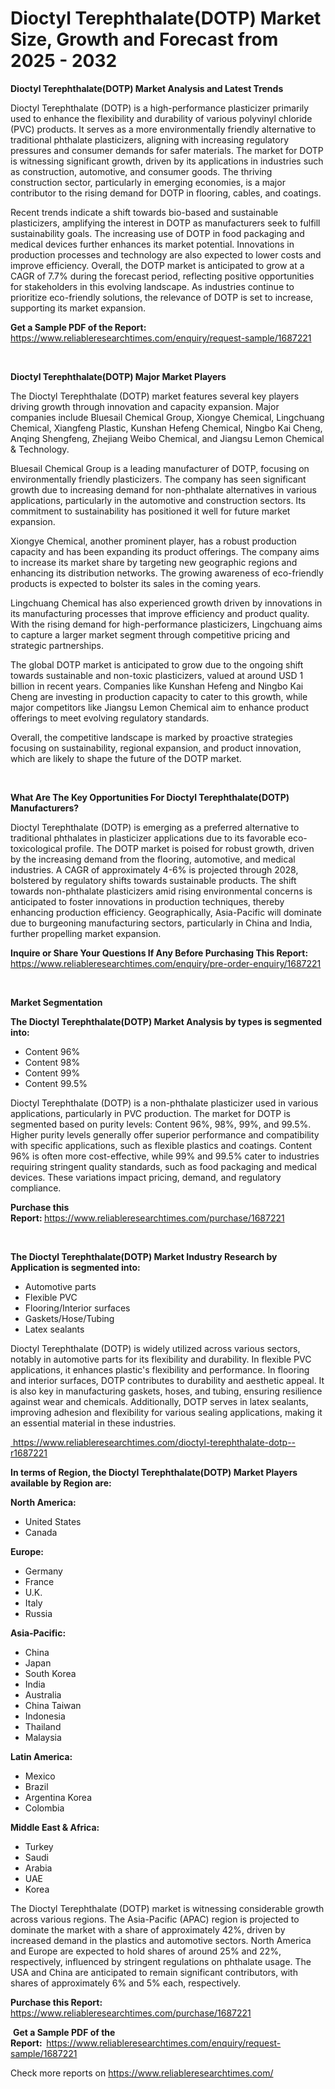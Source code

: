 <p><h1>Dioctyl Terephthalate(DOTP) Market Size, Growth and Forecast from 2025 - 2032</h1></p><p><strong>Dioctyl Terephthalate(DOTP) Market Analysis and Latest Trends</strong></p>
<p><p>Dioctyl Terephthalate (DOTP) is a high-performance plasticizer primarily used to enhance the flexibility and durability of various polyvinyl chloride (PVC) products. It serves as a more environmentally friendly alternative to traditional phthalate plasticizers, aligning with increasing regulatory pressures and consumer demands for safer materials. The market for DOTP is witnessing significant growth, driven by its applications in industries such as construction, automotive, and consumer goods. The thriving construction sector, particularly in emerging economies, is a major contributor to the rising demand for DOTP in flooring, cables, and coatings.</p><p>Recent trends indicate a shift towards bio-based and sustainable plasticizers, amplifying the interest in DOTP as manufacturers seek to fulfill sustainability goals. The increasing use of DOTP in food packaging and medical devices further enhances its market potential. Innovations in production processes and technology are also expected to lower costs and improve efficiency. Overall, the DOTP market is anticipated to grow at a CAGR of 7.7% during the forecast period, reflecting positive opportunities for stakeholders in this evolving landscape. As industries continue to prioritize eco-friendly solutions, the relevance of DOTP is set to increase, supporting its market expansion.</p></p>
<p><strong>Get a Sample PDF of the Report:&nbsp;</strong> <a href="https://www.reliableresearchtimes.com/enquiry/request-sample/1687221?utm_campaign=3207&utm_medium=2&utm_source=Github&utm_content=ia&utm_term=26032025&utm_id=dioctyl-terephthalatedotp">https://www.reliableresearchtimes.com/enquiry/request-sample/1687221</a></p>
<p>&nbsp;</p>
<p><strong>Dioctyl Terephthalate(DOTP) Major Market Players</strong></p>
<p><p>The Dioctyl Terephthalate (DOTP) market features several key players driving growth through innovation and capacity expansion. Major companies include Bluesail Chemical Group, Xiongye Chemical, Lingchuang Chemical, Xiangfeng Plastic, Kunshan Hefeng Chemical, Ningbo Kai Cheng, Anqing Shengfeng, Zhejiang Weibo Chemical, and Jiangsu Lemon Chemical & Technology.</p><p>Bluesail Chemical Group is a leading manufacturer of DOTP, focusing on environmentally friendly plasticizers. The company has seen significant growth due to increasing demand for non-phthalate alternatives in various applications, particularly in the automotive and construction sectors. Its commitment to sustainability has positioned it well for future market expansion.</p><p>Xiongye Chemical, another prominent player, has a robust production capacity and has been expanding its product offerings. The company aims to increase its market share by targeting new geographic regions and enhancing its distribution networks. The growing awareness of eco-friendly products is expected to bolster its sales in the coming years.</p><p>Lingchuang Chemical has also experienced growth driven by innovations in its manufacturing processes that improve efficiency and product quality. With the rising demand for high-performance plasticizers, Lingchuang aims to capture a larger market segment through competitive pricing and strategic partnerships.</p><p>The global DOTP market is anticipated to grow due to the ongoing shift towards sustainable and non-toxic plasticizers, valued at around USD 1 billion in recent years. Companies like Kunshan Hefeng and Ningbo Kai Cheng are investing in production capacity to cater to this growth, while major competitors like Jiangsu Lemon Chemical aim to enhance product offerings to meet evolving regulatory standards.</p><p>Overall, the competitive landscape is marked by proactive strategies focusing on sustainability, regional expansion, and product innovation, which are likely to shape the future of the DOTP market.</p></p>
<p>&nbsp;</p>
<p><strong>What Are The Key Opportunities For Dioctyl Terephthalate(DOTP) Manufacturers?</strong></p>
<p><p>Dioctyl Terephthalate (DOTP) is emerging as a preferred alternative to traditional phthalates in plasticizer applications due to its favorable eco-toxicological profile. The DOTP market is poised for robust growth, driven by the increasing demand from the flooring, automotive, and medical industries. A CAGR of approximately 4-6% is projected through 2028, bolstered by regulatory shifts towards sustainable products. The shift towards non-phthalate plasticizers amid rising environmental concerns is anticipated to foster innovations in production techniques, thereby enhancing production efficiency. Geographically, Asia-Pacific will dominate due to burgeoning manufacturing sectors, particularly in China and India, further propelling market expansion.</p></p>
<p><strong>Inquire or Share Your Questions If Any Before Purchasing This Report:</strong> <a href="https://www.reliableresearchtimes.com/enquiry/pre-order-enquiry/1687221?utm_campaign=3207&utm_medium=2&utm_source=Github&utm_content=ia&utm_term=26032025&utm_id=dioctyl-terephthalatedotp">https://www.reliableresearchtimes.com/enquiry/pre-order-enquiry/1687221</a></p>
<p>&nbsp;</p>
<p><strong>Market Segmentation</strong></p>
<p><strong>The Dioctyl Terephthalate(DOTP) Market Analysis by types is segmented into:</strong></p>
<p><ul><li>Content 96%</li><li>Content 98%</li><li>Content 99%</li><li>Content 99.5%</li></ul></p>
<p><p>Dioctyl Terephthalate (DOTP) is a non-phthalate plasticizer used in various applications, particularly in PVC production. The market for DOTP is segmented based on purity levels: Content 96%, 98%, 99%, and 99.5%. Higher purity levels generally offer superior performance and compatibility with specific applications, such as flexible plastics and coatings. Content 96% is often more cost-effective, while 99% and 99.5% cater to industries requiring stringent quality standards, such as food packaging and medical devices. These variations impact pricing, demand, and regulatory compliance.</p></p>
<p><strong>Purchase this Report:&nbsp;</strong><a href="https://www.reliableresearchtimes.com/purchase/1687221?utm_campaign=3207&utm_medium=2&utm_source=Github&utm_content=ia&utm_term=26032025&utm_id=dioctyl-terephthalatedotp">https://www.reliableresearchtimes.com/purchase/1687221</a></p>
<p>&nbsp;</p>
<p><strong>The Dioctyl Terephthalate(DOTP) Market Industry Research by Application is segmented into:</strong></p>
<p><ul><li>Automotive parts</li><li>Flexible PVC</li><li>Flooring/Interior surfaces</li><li>Gaskets/Hose/Tubing</li><li>Latex sealants</li></ul></p>
<p><p>Dioctyl Terephthalate (DOTP) is widely utilized across various sectors, notably in automotive parts for its flexibility and durability. In flexible PVC applications, it enhances plastic's flexibility and performance. In flooring and interior surfaces, DOTP contributes to durability and aesthetic appeal. It is also key in manufacturing gaskets, hoses, and tubing, ensuring resilience against wear and chemicals. Additionally, DOTP serves in latex sealants, improving adhesion and flexibility for various sealing applications, making it an essential material in these industries.</p></p>
<p><a href="https://www.reliableresearchtimes.com/dioctyl-terephthalate-dotp--r1687221?utm_campaign=3207&utm_medium=2&utm_source=Github&utm_content=ia&utm_term=26032025&utm_id=dioctyl-terephthalatedotp">&nbsp;https://www.reliableresearchtimes.com/dioctyl-terephthalate-dotp--r1687221</a></p>
<p><strong>In terms of Region, the Dioctyl Terephthalate(DOTP) Market Players available by Region are:</strong></p>
<p>
    <p> <strong> North America: </strong>
        <ul>
            <li>United States</li>
            <li>Canada</li>
        </ul>
        </p> 
    <p> <strong> Europe: </strong>
        <ul>
            <li>Germany</li>
            <li>France</li>
            <li>U.K.</li>
            <li>Italy</li>
            <li>Russia</li>
        </ul>
        </p> 
    <p> <strong> Asia-Pacific: </strong>
        <ul>
            <li>China</li>
            <li>Japan</li>
            <li>South Korea</li>
            <li>India</li>
            <li>Australia</li>
            <li>China Taiwan</li>
            <li>Indonesia</li>
            <li>Thailand</li>
            <li>Malaysia</li>
        </ul>
        </p> 
    <p> <strong> Latin America: </strong>
        <ul>
            <li>Mexico</li>
            <li>Brazil</li>
            <li>Argentina Korea</li>
            <li>Colombia</li>
        </ul>
        </p> 
    <p> <strong> Middle East & Africa: </strong>
        <ul>
            <li>Turkey</li>
            <li>Saudi</li>
            <li>Arabia</li>
            <li>UAE</li>
            <li>Korea</li>
        </ul>
    </p>
    </p>
<p><p>The Dioctyl Terephthalate (DOTP) market is witnessing considerable growth across various regions. The Asia-Pacific (APAC) region is projected to dominate the market with a share of approximately 42%, driven by increased demand in the plastics and automotive sectors. North America and Europe are expected to hold shares of around 25% and 22%, respectively, influenced by stringent regulations on phthalate usage. The USA and China are anticipated to remain significant contributors, with shares of approximately 6% and 5% each, respectively.</p></p>
<p><strong>Purchase this Report: </strong><a href="https://www.reliableresearchtimes.com/purchase/1687221?utm_campaign=3207&utm_medium=2&utm_source=Github&utm_content=ia&utm_term=26032025&utm_id=dioctyl-terephthalatedotp">https://www.reliableresearchtimes.com/purchase/1687221</a></p>
<p>&nbsp;<strong>Get a Sample PDF of the Report:&nbsp;&nbsp;</strong><a href="https://www.reliableresearchtimes.com/enquiry/request-sample/1687221?utm_campaign=3207&utm_medium=2&utm_source=Github&utm_content=ia&utm_term=26032025&utm_id=dioctyl-terephthalatedotp">https://www.reliableresearchtimes.com/enquiry/request-sample/1687221</a></p>
<p><strong></strong></p>
<p>Check more reports on <a href="https://www.reliableresearchtimes.com/?utm_campaign=3207&utm_medium=2&utm_source=Github&utm_content=ia&utm_term=26032025&utm_id=dioctyl-terephthalatedotp">https://www.reliableresearchtimes.com/</a></p>